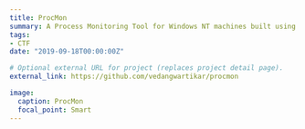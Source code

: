 ```yaml
---
title: ProcMon
summary: A Process Monitoring Tool for Windows NT machines built using C++ Tool Help
tags:
- CTF
date: "2019-09-18T00:00:00Z"

# Optional external URL for project (replaces project detail page).
external_link: https://github.com/vedangwartikar/procmon

image:
  caption: ProcMon
  focal_point: Smart
---
```


